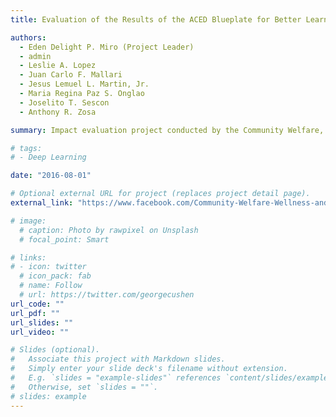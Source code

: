 ```yaml
---
title: Evaluation of the Results of the ACED Blueplate for Better Learning Feeding Program

authors:
  - Eden Delight P. Miro (Project Leader)
  - admin
  - Leslie A. Lopez
  - Juan Carlo F. Mallari
  - Jesus Lemuel L. Martin, Jr.
  - Maria Regina Paz S. Onglao
  - Joselito T. Sescon
  - Anthony R. Zosa

summary: Impact evaluation project conducted by the Community Welfare, Wellness and Well-being (CW3) Laboratory, Ateneo de Manila University and funded by the University Research Council of Ateneo de Manila University. Commenced 1 August 2016, ended 31 May 2017. 

# tags:
# - Deep Learning

date: "2016-08-01"

# Optional external URL for project (replaces project detail page).
external_link: "https://www.facebook.com/Community-Welfare-Wellness-and-Well-being-Laboratory-276185276417036/"

# image:
  # caption: Photo by rawpixel on Unsplash
  # focal_point: Smart

# links:
# - icon: twitter
  # icon_pack: fab
  # name: Follow
  # url: https://twitter.com/georgecushen
url_code: ""
url_pdf: ""
url_slides: ""
url_video: ""

# Slides (optional).
#   Associate this project with Markdown slides.
#   Simply enter your slide deck's filename without extension.
#   E.g. `slides = "example-slides"` references `content/slides/example-slides.md`.
#   Otherwise, set `slides = ""`.
# slides: example
---
```

